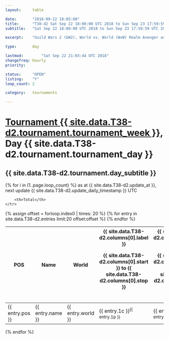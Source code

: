 ```yaml
---
layout: 	table

date: 		"2018-09-22 18:05:00"
title: 		"T38-d2 Sat Sep 22 18:00:00 UTC 2018 to Sun Sep 23 17:59:59 UTC 2018"
subtitle: 	"Sat Sep 22 18:00:00 UTC 2018 to Sun Sep 23 17:59:59 UTC 2018"

excerpt:    "Guild Wars 2 (GW2), World vs. World (WvW) Realm Avenger achivement Tournament. \"Every Kill Counts\""

type:       day

lastmod: 		"Sat Sep 22 21:03:44 UTC 2018"
changefreq: hourly
priority:   

status:     "OPEN"
listing:    "Y"
loop_count: 2

category: 	tournaments

---
```

<div class="table_header">
    <h1><a href="{{ site.data.T38-d2.tournament.week_url }}">Tournament {{ site.data.T38-d2.tournament.tournament_week }}</a>, Day {{ site.data.T38-d2.tournament.tournament_day }}</h1>
    <h2>{{ site.data.T38-d2.tournament.day_subtitle }}</h2> 
</div>

{% for i in (1..page.loop_count) %}
<span class="table_nextupdate">as at {{ site.data.T38-d2.update_at }}, next update {{ site.data.T38-d2.update_daily_timestamp }} UTC</span> 
<table class="day_table">
  <colgroup>
    <col style="width:18px">
    <col style="width:55px">
    <col style="width:55px">
    <col style="width:12px">
    <col style="width:12px">
    <col style="width:12px">
    <col style="width:12px">
    <col style="width:12px">
    <col style="width:12px">
    <col style="width:12px">
    <col style="width:12px">
    <col style="width:12px">
    <col style="width:12px">
    <col style="width:12px">
    <col style="width:12px">
    <col style="width:12px">
    <col style="width:12px">
    <col style="width:12px">
    <col style="width:12px">
    <col style="width:12px">
    <col style="width:12px">
    <col style="width:12px">
    <col style="width:12px">
    <col style="width:12px">
    <col style="width:12px">
    <col style="width:12px">
    <col style="width:12px">
    <col style="width:18px">
  </colgroup>  
  <thead>
    <tr>
        <th>POS</th>
        <th class="AlignLeft">Name</th>
        <th class="AlignLeft">World</th>

<th><div class="label">{{ site.data.T38-d2.columns[0].label }}<p class="onhover">{{ site.data.T38-d2.columns[0].start }} to {{ site.data.T38-d2.columns[0].stop }}</p></div>​</th>
<th><div class="label">{{ site.data.T38-d2.columns[1].label }}<p class="onhover">{{ site.data.T38-d2.columns[1].start }} to {{ site.data.T38-d2.columns[1].stop }}</p></div>​</th>
<th><div class="label">{{ site.data.T38-d2.columns[2].label }}<p class="onhover">{{ site.data.T38-d2.columns[2].start }} to {{ site.data.T38-d2.columns[2].stop }}</p></div>​</th>
<th><div class="label">{{ site.data.T38-d2.columns[3].label }}<p class="onhover">{{ site.data.T38-d2.columns[3].start }} to {{ site.data.T38-d2.columns[3].stop }}</p></div>​</th>
<th><div class="label">{{ site.data.T38-d2.columns[4].label }}<p class="onhover">{{ site.data.T38-d2.columns[4].start }} to {{ site.data.T38-d2.columns[4].stop }}</p></div>​</th>
<th><div class="label">{{ site.data.T38-d2.columns[5].label }}<p class="onhover">{{ site.data.T38-d2.columns[5].start }} to {{ site.data.T38-d2.columns[5].stop }}</p></div>​</th>
<th><div class="label">{{ site.data.T38-d2.columns[6].label }}<p class="onhover">{{ site.data.T38-d2.columns[6].start }} to {{ site.data.T38-d2.columns[6].stop }}</p></div>​</th>
<th><div class="label">{{ site.data.T38-d2.columns[7].label }}<p class="onhover">{{ site.data.T38-d2.columns[7].start }} to {{ site.data.T38-d2.columns[7].stop }}</p></div>​</th>
<th><div class="label">{{ site.data.T38-d2.columns[8].label }}<p class="onhover">{{ site.data.T38-d2.columns[8].start }} to {{ site.data.T38-d2.columns[8].stop }}</p></div>​</th>
<th><div class="label">{{ site.data.T38-d2.columns[9].label }}<p class="onhover">{{ site.data.T38-d2.columns[9].start }} to {{ site.data.T38-d2.columns[9].stop }}</p></div>​</th>
<th><div class="label">{{ site.data.T38-d2.columns[10].label }}<p class="onhover">{{ site.data.T38-d2.columns[10].start }} to {{ site.data.T38-d2.columns[10].stop }}</p></div>​</th>

<th><div class="label">{{ site.data.T38-d2.columns[11].label }}<p class="onhover">{{ site.data.T38-d2.columns[11].start }} to {{ site.data.T38-d2.columns[11].stop }}</p></div>​</th>
<th><div class="label">{{ site.data.T38-d2.columns[12].label }}<p class="onhover">{{ site.data.T38-d2.columns[12].start }} to {{ site.data.T38-d2.columns[12].stop }}</p></div>​</th>
<th><div class="label">{{ site.data.T38-d2.columns[13].label }}<p class="onhover">{{ site.data.T38-d2.columns[13].start }} to {{ site.data.T38-d2.columns[13].stop }}</p></div>​</th>
<th><div class="label">{{ site.data.T38-d2.columns[14].label }}<p class="onhover">{{ site.data.T38-d2.columns[14].start }} to {{ site.data.T38-d2.columns[14].stop }}</p></div>​</th>
<th><div class="label">{{ site.data.T38-d2.columns[15].label }}<p class="onhover">{{ site.data.T38-d2.columns[15].start }} to {{ site.data.T38-d2.columns[15].stop }}</p></div>​</th>
<th><div class="label">{{ site.data.T38-d2.columns[16].label }}<p class="onhover">{{ site.data.T38-d2.columns[16].start }} to {{ site.data.T38-d2.columns[16].stop }}</p></div>​</th>
<th><div class="label">{{ site.data.T38-d2.columns[17].label }}<p class="onhover">{{ site.data.T38-d2.columns[17].start }} to {{ site.data.T38-d2.columns[17].stop }}</p></div>​</th>
<th><div class="label">{{ site.data.T38-d2.columns[18].label }}<p class="onhover">{{ site.data.T38-d2.columns[18].start }} to {{ site.data.T38-d2.columns[18].stop }}</p></div>​</th>
<th><div class="label">{{ site.data.T38-d2.columns[19].label }}<p class="onhover">{{ site.data.T38-d2.columns[19].start }} to {{ site.data.T38-d2.columns[19].stop }}</p></div>​</th>
<th><div class="label">{{ site.data.T38-d2.columns[20].label }}<p class="onhover">{{ site.data.T38-d2.columns[20].start }} to {{ site.data.T38-d2.columns[20].stop }}</p></div>​</th>

<th><div class="label">{{ site.data.T38-d2.columns[21].label }}<p class="onhover">{{ site.data.T38-d2.columns[21].start }} to {{ site.data.T38-d2.columns[21].stop }}</p></div>​</th>
<th><div class="label">{{ site.data.T38-d2.columns[22].label }}<p class="onhover">{{ site.data.T38-d2.columns[22].start }} to {{ site.data.T38-d2.columns[22].stop }}</p></div>​</th>
<th><div class="label">{{ site.data.T38-d2.columns[23].label }}<p class="onhover">{{ site.data.T38-d2.columns[23].start }} to {{ site.data.T38-d2.columns[23].stop }}</p></div>​</th>

        <th>Total</th>
    </tr>
  </thead>
  {% assign offset = forloop.index0 | times: 20 %}
<tbody>
{% for entry in site.data.T38-d2.entries limit:20 offset:offset %}
  <tr>
    <td class="pl{{ entry.pos }}">{{ entry.pos }}</td>
    <td class="AlignLeft">{{ entry.name }}</td>
    <td class="AlignLeft">{{ entry.world }}</td>
    <td class="pl{{ entry.1p }}">{{ entry.1c }}<sup>{{ entry.1p }}</sup></td>
    <td class="pl{{ entry.2p }}">{{ entry.2c }}<sup>{{ entry.2p }}</sup></td>
    <td class="pl{{ entry.3p }}">{{ entry.3c }}<sup>{{ entry.3p }}</sup></td>
    <td class="pl{{ entry.4p }}">{{ entry.4c }}<sup>{{ entry.4p }}</sup></td>
    <td class="pl{{ entry.5p }}">{{ entry.5c }}<sup>{{ entry.5p }}</sup></td>
    <td class="pl{{ entry.6p }}">{{ entry.6c }}<sup>{{ entry.6p }}</sup></td>
    <td class="pl{{ entry.7p }}">{{ entry.7c }}<sup>{{ entry.7p }}</sup></td>
    <td class="pl{{ entry.8p }}">{{ entry.8c }}<sup>{{ entry.8p }}</sup></td>
    <td class="pl{{ entry.9p }}">{{ entry.9c }}<sup>{{ entry.9p }}</sup></td>
    <td class="pl{{ entry.10p }}">{{ entry.10c }}<sup>{{ entry.10p }}</sup></td>
    <td class="pl{{ entry.11p }}">{{ entry.11c }}<sup>{{ entry.11p }}</sup></td>
    <td class="pl{{ entry.12p }}">{{ entry.12c }}<sup>{{ entry.12p }}</sup></td>
    <td class="pl{{ entry.13p }}">{{ entry.13c }}<sup>{{ entry.13p }}</sup></td>
    <td class="pl{{ entry.14p }}">{{ entry.14c }}<sup>{{ entry.14p }}</sup></td>
    <td class="pl{{ entry.15p }}">{{ entry.15c }}<sup>{{ entry.15p }}</sup></td>
    <td class="pl{{ entry.16p }}">{{ entry.16c }}<sup>{{ entry.16p }}</sup></td>
    <td class="pl{{ entry.17p }}">{{ entry.17c }}<sup>{{ entry.17p }}</sup></td>
    <td class="pl{{ entry.18p }}">{{ entry.18c }}<sup>{{ entry.18p }}</sup></td>
    <td class="pl{{ entry.19p }}">{{ entry.19c }}<sup>{{ entry.19p }}</sup></td>
    <td class="pl{{ entry.20p }}">{{ entry.20c }}<sup>{{ entry.20p }}</sup></td>
    <td class="pl{{ entry.21p }}">{{ entry.21c }}<sup>{{ entry.21p }}</sup></td>
    <td class="pl{{ entry.22p }}">{{ entry.22c }}<sup>{{ entry.22p }}</sup></td>
    <td class="pl{{ entry.23p }}">{{ entry.23c }}<sup>{{ entry.23p }}</sup></td>
    <td class="pl{{ entry.24p }}">{{ entry.24c }}<sup>{{ entry.24p }}</sup></td>
    <td>{{ entry.total }}</td>
  </tr>
{% endfor %}  
</tbody>
</table>
<div class="leaderboard"></div>
{% endfor %}

<div class="commentary">
</div>



